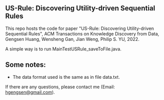 ## US-Rule: Discovering Utility-driven Sequential Rules
This repo hosts the code for paper "US-Rule: Discovering Utility-driven Sequential Rules", ACM Transactions on Knowledge Discovery from Data, Gengsen Huang, Wensheng Gan, Jian Weng, Philip S. YU, 2022.

A simple way is to run MainTestUSRule_saveToFile.java.

**Some notes:**
--
- The data format used is the same as in file data.txt.

If there are any questions, please contact me (Email: hgengsen@gmail.com).
